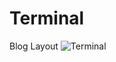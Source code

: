 # Terminal
Blog Layout
![Terminal](https://github.com/SonyaMoisset/terminal/blob/master/terminal.png)

